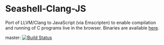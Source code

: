 # Seashell-Clang-JS
Port of LLVM/Clang to JavaScript (via Emscripten) to enable compilation and running of C programs live in the browser.
Binaries are available [here](https://bintray.com/cs136/seashell-clang-js/binaries/).

master: [![Build Status](https://travis-ci.org/cs136/seashell-clang-js.svg?branch=master)](https://travis-ci.org/cs136/seashell)
